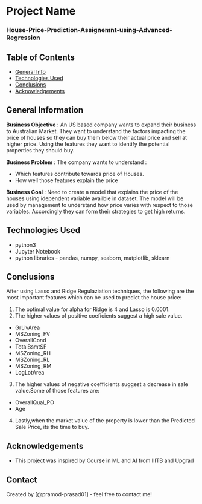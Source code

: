 # Project Name

### House-Price-Prediction-Assignemnt-using-Advanced-Regression




## Table of Contents
* [General Info](#general-information)
* [Technologies Used](#technologies-used)
* [Conclusions](#conclusions)
* [Acknowledgements](#acknowledgements)


## General Information
**Business Objective** :
An US based company wants to expand their business to Australian Market. They want to understand the factors impacting the price of houses so they can buy them below their actual price and sell at higher price. Using the features they want to identify the potential properties they should buy.

**Business Problem** : The company wants to understand :

* Which features contribute towards price of Houses.
* How well those features explain the price

**Business Goal** : Need to create a model that explains the price of the houses using idependent variable availble in dataset.
The model will be used by management to understand how price varies with respect to those variables. Accordingly they can form their strategies to get high returns.


## Technologies Used
- python3
- Jupyter Notebook
- python libraries - pandas, numpy, seaborn, matplotlib, sklearn


## Conclusions
After using Lasso and Ridge Regulaziation techniques, the following are the most important features which can be used to predict the house price:
1. The optimal value for alpha for Ridge is 4 and Lasso is 0.0001.
2. The higher values of positive coeficients suggest a high sale value.
 * GrLivArea	
 * MSZoning_FV	
 * OverallCond
 * TotalBsmtSF	
 * MSZoning_RH
 * MSZoning_RL
 * MSZoning_RM
 * LogLotArea

3. The higher values of negative coefficients suggest a decrease in sale value.Some of those features are:
 * OverallQual_PO	
 * Age

4. Lastly,when the market value of the property is lower than the Predicted Sale Price, its the time to buy.


## Acknowledgements
- This project was inspired by Course in ML and AI from IIITB and Upgrad


## Contact
Created by [@pramod-prasad01] - feel free to contact me!


